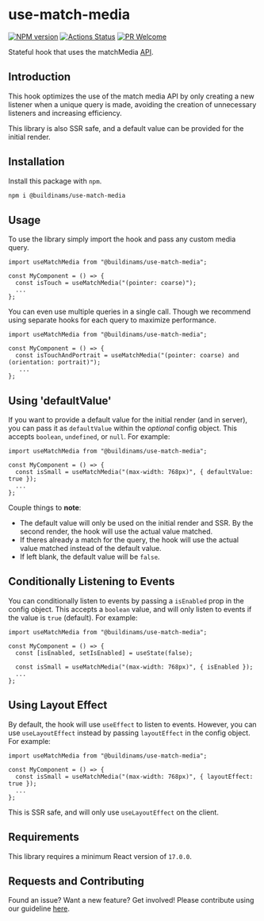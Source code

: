 # use-match-media

[![NPM version][npm-image]][npm-url]
[![Actions Status][ci-image]][ci-url]
[![PR Welcome][npm-downloads-image]][npm-downloads-url]

Stateful hook that uses the matchMedia [API](https://developer.mozilla.org/en-US/docs/Web/API/Window/matchMedia).

## Introduction

This hook optimizes the use of the match media API by only creating a new listener when a unique query is made, avoiding the creation of unnecessary listeners and increasing efficiency.

This library is also SSR safe, and a default value can be provided for the initial render.

## Installation

Install this package with `npm`.

```bash
npm i @buildinams/use-match-media
```

## Usage

To use the library simply import the hook and pass any custom media query.

```tsx
import useMatchMedia from "@buildinams/use-match-media";

const MyComponent = () => {
  const isTouch = useMatchMedia("(pointer: coarse)");
  ...
};
```

You can even use multiple queries in a single call. Though we recommend using separate hooks for each query to maximize performance.

```tsx
import useMatchMedia from "@buildinams/use-match-media";

const MyComponent = () => {
  const isTouchAndPortrait = useMatchMedia("(pointer: coarse) and (orientation: portrait)");
   ...
};
```

## Using 'defaultValue'

If you want to provide a default value for the initial render (and in server), you can pass it as `defaultValue` within the _optional_ config object. This accepts `boolean`, `undefined`, or `null`. For example:

```tsx
import useMatchMedia from "@buildinams/use-match-media";

const MyComponent = () => {
  const isSmall = useMatchMedia("(max-width: 768px)", { defaultValue: true });
  ...
};
```

Couple things to **note**:

- The default value will only be used on the initial render and SSR. By the second render, the hook will use the actual value matched.
- If theres already a match for the query, the hook will use the actual value matched instead of the default value.
- If left blank, the default value will be `false`.

## Conditionally Listening to Events

You can conditionally listen to events by passing a `isEnabled` prop in the config object. This accepts a `boolean` value, and will only listen to events if the value is `true` (default). For example:

```tsx
import useMatchMedia from "@buildinams/use-match-media";

const MyComponent = () => {
  const [isEnabled, setIsEnabled] = useState(false);

  const isSmall = useMatchMedia("(max-width: 768px)", { isEnabled });
  ...
};
```

## Using Layout Effect

By default, the hook will use `useEffect` to listen to events. However, you can use `useLayoutEffect` instead by passing `layoutEffect` in the config object. For example:

```tsx
import useMatchMedia from "@buildinams/use-match-media";

const MyComponent = () => {
  const isSmall = useMatchMedia("(max-width: 768px)", { layoutEffect: true });
  ...
};
```

This is SSR safe, and will only use `useLayoutEffect` on the client.

## Requirements

This library requires a minimum React version of `17.0.0`.

## Requests and Contributing

Found an issue? Want a new feature? Get involved! Please contribute using our guideline [here](https://github.com/buildinamsterdam/use-match-media/blob/main/CONTRIBUTING.md).

[npm-image]: https://img.shields.io/npm/v/@buildinams/use-match-media.svg?style=flat-square&logo=react
[npm-url]: https://npmjs.org/package/@buildinams/use-match-media
[ci-image]: https://github.com/buildinamsterdam/use-match-media/actions/workflows/test.yml/badge.svg
[ci-url]: https://github.com/buildinamsterdam/use-match-media/actions
[npm-downloads-image]: https://img.shields.io/npm/dm/@buildinams/use-match-media.svg
[npm-downloads-url]: https://npmcharts.com/compare/@buildinams/use-match-media?minimal=true
